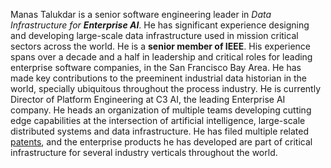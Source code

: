 Manas Talukdar is a senior software engineering leader in _Data Infrastructure for **Enterprise AI**_. He has significant experience designing and developing large-scale data infrastructure used in mission critical sectors across the world. He is a **senior member of IEEE**. His experience spans over a decade and a half in leadership and critical roles for leading enterprise software companies, in the San Francisco Bay Area. He has made key contributions to the preeminent industrial data historian in the world, specially ubiquitous throughout the process industry. He is currently Director of Platform Engineering at C3 AI, the leading Enterprise AI company. He heads an organization of multiple teams developing cutting edge capabilities at the intersection of artificial intelligence, large-scale distributed systems and data infrastructure. He has filed multiple related [patents](/about/patents/), and the enterprise products he has developed are part of critical infrastructure for several industry verticals throughout the world.

